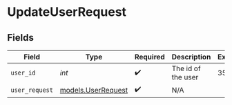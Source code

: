 # UpdateUserRequest


## Fields

| Field                                          | Type                                           | Required                                       | Description                                    | Example                                        |
| ---------------------------------------------- | ---------------------------------------------- | ---------------------------------------------- | ---------------------------------------------- | ---------------------------------------------- |
| `user_id`                                      | *int*                                          | :heavy_check_mark:                             | The id of the user                             | 35436                                          |
| `user_request`                                 | [models.UserRequest](../models/userrequest.md) | :heavy_check_mark:                             | N/A                                            |                                                |